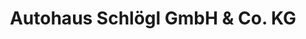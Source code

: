 ---
title: "Autohaus Schlögl GmbH & Co. KG"
url: /traunreut/autohaus-schloegl-gmbh-und-co-kg/
shop: Autohaus
---